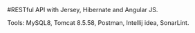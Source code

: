 #RESTful API with Jersey, Hibernate and Angular JS.

Tools: MySQL8, Tomcat 8.5.58, Postman, Intellij idea, SonarLint.

